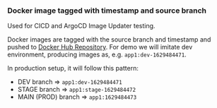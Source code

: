 ### Docker image tagged with timestamp and source branch
Used for CICD and ArgoCD Image Updater testing.

Docker images are tagged with the source branch and timestamp and pushed to [Docker Hub Repository](https://hub.docker.com/repository/docker/jkosik/app1).
For demo we will imitate dev environment, producing images as, e.g. `app1:dev-1629484471`.

In production setup, it will follow this pattern:
- DEV branch => `app1:dev-1629484471`
- STAGE branch => `app1:stage-1629484472`
- MAIN (PROD) branch => `app1:1629484473`

